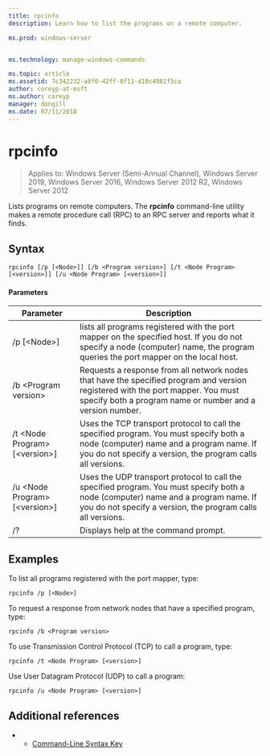 ```yaml
---
title: rpcinfo
description: Learn how to list the programs on a remote computer.

ms.prod: windows-server


ms.technology: manage-windows-commands

ms.topic: article
ms.assetid: 7c342232-a8f0-42ff-8f11-d18c4981f5ca
author: coreyp-at-msft
ms.author: coreyp
manager: dongill
ms.date: 07/11/2018
---
```

# rpcinfo

> Applies to: Windows Server (Semi-Annual Channel), Windows Server 2019, Windows Server 2016, Windows Server 2012 R2, Windows Server 2012

Lists programs on remote computers. The **rpcinfo** command-line utility makes a remote procedure call (RPC) to an RPC server and reports what it finds. 

## Syntax
```
rpcinfo [/p [<Node>]] [/b <Program version>] [/t <Node Program> [<version>]] [/u <Node Program> [<version>]]
```

#### Parameters
|Parameter|Description|
|-------|--------|
|/p [\<Node>]|lists all programs registered with the port mapper on the specified host. If you do not specify a node (computer) name, the program queries the port mapper on the local host.|
|/b \<Program version>|Requests a response from all network nodes that have the specified program and version registered with the port mapper. You must specify both a program name or number and a version number.|
|/t \<Node Program> [\<version>]|Uses the TCP transport protocol to call the specified program. You must specify both a node (computer) name and a program name. If you do not specify a version, the program calls all versions.|
|/u \<Node Program> [\<version>]|Uses the UDP transport protocol to call the specified program. You must specify both a node (computer) name and a program name. If you do not specify a version, the program calls all versions.|
|/?|Displays help at the command prompt.|

## Examples
To list all programs registered with the port mapper, type:
```
rpcinfo /p [<Node>]
```
To request a response from network nodes that have a specified program, type:
```
rpcinfo /b <Program version>
```
To use Transmission Control Protocol (TCP) to call a program, type:
```
rpcinfo /t <Node Program> [<version>]
```
Use User Datagram Protocol (UDP) to call a program:
```
rpcinfo /u <Node Program> [<version>]
```

## Additional references
-   - [Command-Line Syntax Key](command-line-syntax-key.md)
